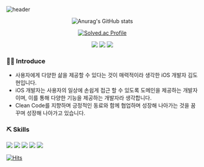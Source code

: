 ![header](https://capsule-render.vercel.app/api?type=wave&color=gradient&height=300&section=header&text=Jenny&fontSize=90&fontColor=ffffff&fontAlignY=40)

<!--
**Do-hyun-Kim/Do-hyun-Kim** is a ✨ _special_ ✨ repository because its `README.md` (this file) appears on your GitHub profile.

Here are some ideas to get you started:
-->


<div align="center">
    
 ![Anurag's GitHub stats](https://github-readme-stats.vercel.app/api?username=Do-hyun-Kim&show_icons=true&theme=radical)
    
  [![Solved.ac Profile](http://mazassumnida.wtf/api/v2/generate_badge?boj=dohyun8032)](https://solved.ac/dohyun8032/)
  
  <a href="https://velog.io/@dohyun8032" target="_blank">
    <img src="https://img.shields.io/badge/Dev%20Velog-20c997?style=flat&logo=Vimeo&logoColor=white"/></a>
  <a href="mailto:dohyun8032@gmail.com" target="_blank">
  <img src="https://img.shields.io/badge/Jenny Mail%20-EA4335?style=flat&logo=Gmail&logoColor=white&link=mailto:dohyun8032@gmail.com"/></a>
  <a href="https://github.com/Do-hyun-Kim" target="_blank"><img src="https://img.shields.io/badge/GitHub%20-181717?style=flat&logo=GitHub&logoColor=white"/></a>

</div>


### 🙋‍♂️  Introduce

- 사용자에게 다양한 삶을 제공할 수 있다는 것이 매력적이라 생각한 iOS 개발자 김도현입니다.
- iOS 개발자는 사용자의 일상에 손쉽게 접근 할 수 있도록 도메인을 제공하는 개발자이며, 이를 통해 다양한 기능을 제공하는 개발자라 생각합니다.
- Clean Code를 지향하며 긍정적인 동료와 함께 협업하며 성장해 나아가는 것을 꿈꾸며 성장해 나아가고 있습니다.


### ⛏  Skills
<img src="https://img.shields.io/badge/Xcode%20-6cd6e8?style=flat-square&logo=Xcode&logoColor=black"/> <img src="https://img.shields.io/badge/Swift%20-E9967A?style=flat-square&logo=swift&logoColor=white"/>
<img src="https://img.shields.io/badge/cocoaPods%20-EE3322?style=flat-square&logo=CocoaPods&logoColor=white"/> 
<img src="https://img.shields.io/badge/Git-20B2AA?style=flat-square&logo=Git&logoColor=white"/>
<img src="https://img.shields.io/badge/-GraphQL-E10098?style=flat-square&logo=graphql&logoColor=white"/>

[![Hits](https://hits.seeyoufarm.com/api/count/incr/badge.svg?url=https%3A%2F%2Fgithub.com%2FDo-hyun-Kim&count_bg=%233FAEA5&title_bg=%23646060&icon=&icon_color=%23F38282&title=hits&edge_flat=false)](https://hits.seeyoufarm.com)
 
